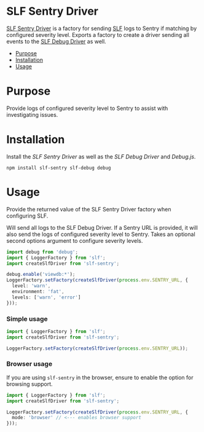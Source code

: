 SLF Sentry Driver
=================

[SLF Sentry Driver](https://github.com/surikaterna/slf-sentry) is a factory for
sending [SLF](https://github.com/surikaterna/slf) logs to Sentry if matching by configured severity level. Exports a
factory to create a driver sending all events to the [SLF Debug Driver](https://github.com/surikaterna/slf-debug) as
well.

* [Purpose](#purpose)
* [Installation](#installation)
* [Usage](#usage)

# Purpose

Provide logs of configured severity level to Sentry to assist with investigating issues.

# Installation

Install the _SLF Sentry Driver_ as well as the _SLF Debug Driver_ and _Debug.js_.

```shell
npm install slf-sentry slf-debug debug
```

# Usage

Provide the returned value of the SLF Sentry Driver factory when configuring SLF.

Will send all logs to the SLF Debug Driver. If a Sentry URL is provided, it will also send the logs of configured
severity level to Sentry. Takes an optional second options argument to configure severity levels.

```typescript
import debug from 'debug';
import { LoggerFactory } from 'slf';
import createSlfDriver from 'slf-sentry';

debug.enable('viewdb:*');
LoggerFactory.setFactory(createSlfDriver(process.env.SENTRY_URL, {
  level: 'warn',
  environment: 'fat',
  levels: ['warn', 'error']
}));
```

### Simple usage
```typescript
import { LoggerFactory } from 'slf';
import createSlfDriver from 'slf-sentry';

LoggerFactory.setFactory(createSlfDriver(process.env.SENTRY_URL));
```

### Browser usage
If you are using `slf-sentry` in the browser, ensure to enable the option for browsing support.

```typescript
import { LoggerFactory } from 'slf';
import createSlfDriver from 'slf-sentry';

LoggerFactory.setFactory(createSlfDriver(process.env.SENTRY_URL, {
  mode: 'browser' // <--- enables browser support
}));
```
